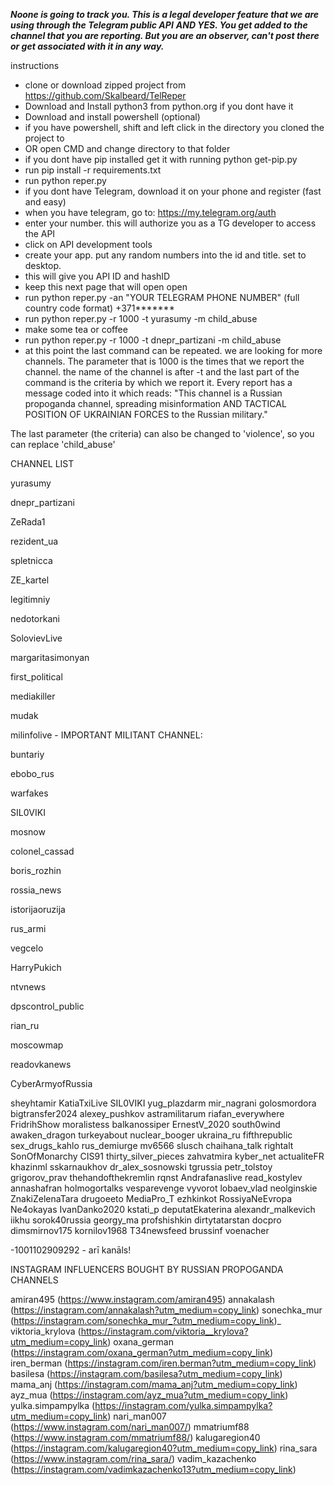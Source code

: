 ***Noone is going to track you. This is a legal developer feature that we are using through the Telegram public API***
***AND YES. You get added to the channel that you are reporting. But you are an observer, can't post there or get associated with it in any way.***

instructions

* clone or download zipped project from https://github.com/Skalbeard/TelReper
* Download and Install python3 from python.org if you dont have it
* Download and install powershell (optional)
* if you have powershell, shift and left click in the directory you cloned the project to
* OR open CMD and change directory to that folder
* if you dont have pip installed get it with running
python get-pip.py
* run    	pip install -r requirements.txt
* run   	python reper.py
* if you dont have Telegram, download it on your phone and register (fast and easy)
* when you have telegram, go to: https://my.telegram.org/auth
* enter your number. this will authorize you as a TG developer to access the API
* click on API development tools
* create your app. put any random numbers into the id and title. set to desktop.
* this will give you API ID and hashID
* keep this next page that will open open
* run  python reper.py -an "YOUR TELEGRAM PHONE NUMBER" (full country code format) +371*******
* run  python reper.py -r 1000 -t yurasumy -m child_abuse
* make some tea or coffee
* run python reper.py -r 1000 -t dnepr_partizani -m child_abuse
* at this point the last command can be repeated. we are looking for more channels. The parameter that is 1000 is the times that we report the channel. the name of the channel is after -t and the last part of the command is the criteria by which we report it.
Every report has a message coded into it which reads: "This channel is a Russian propoganda channel, spreading misinformation AND TACTICAL POSITION OF UKRAINIAN FORCES to the Russian military."

The last parameter (the criteria) can also be changed to 'violence', so you can replace 'child_abuse'

CHANNEL LIST

yurasumy

dnepr_partizani

ZeRada1

rezident_ua

spletnicca

ZE_kartel

legitimniy

nedotorkani

SolovievLive

margaritasimonyan

first_political

mediakiller

mudak

milinfolive      - IMPORTANT MILITANT CHANNEL:

buntariy

ebobo_rus

warfakes

SIL0VIKI

mosnow

colonel_cassad

boris_rozhin

rossia_news

istorijaoruzija

rus_armi

vegcelo

HarryPukich

ntvnews

dpscontrol_public

rian_ru

moscowmap

readovkanews

CyberArmyofRussia

sheyhtamir
KatiaTxiLive
SIL0VIKI
yug_plazdarm
mir_nagrani
golosmordora
bigtransfer2024
alexey_pushkov
astramilitarum
riafan_everywhere
FridrihShow
moralistess
balkanossiper
ErnestV_2020
south0wind
awaken_dragon
turkeyabout
nuclear_booger
ukraina_ru
fifthrepublic
sex_drugs_kahlo
rus_demiurge
mv6566
slusch
chaihana_talk
rightalt
SonOfMonarchy
CIS91
thirty_silver_pieces
zahvatmira
kyber_net
actualiteFR
khazinml
sskarnaukhov
dr_alex_sosnowski
tgrussia
petr_tolstoy
grigorov_prav
thehandofthekremlin
rqnst
Andrafanaslive
read_kostylev
annashafran
holmogortalks
vesparevenge
vyvorot
lobaev_vlad
neolginskie
ZnakiZelenaTara
drugoeeto
MediaPro_T
ezhkinkot
RossiyaNeEvropa
Ne4okayas
IvanDanko2020
kstati_p
deputatEkaterina
alexandr_malkevich
iikhu
sorok40russia
georgy_ma
profshishkin
dirtytatarstan
docpro
dimsmirnov175
kornilov1968
T34newsfeed
brussinf
voenacher

-1001102909292    - arī kanāls!






INSTAGRAM INFLUENCERS BOUGHT BY RUSSIAN PROPOGANDA CHANNELS


amiran495 (https://www.instagram.com/amiran495)
annakalash (https://instagram.com/annakalash?utm_medium=copy_link)
sonechka_mur (https://instagram.com/sonechka_mur_?utm_medium=copy_link)_
viktoria_krylova (https://instagram.com/viktoria__krylova?utm_medium=copy_link)
oxana_german (https://instagram.com/oxana_german?utm_medium=copy_link)
iren_berman (https://instagram.com/iren.berman?utm_medium=copy_link)
basilesa (https://instagram.com/basilesa?utm_medium=copy_link)
mama_anj (https://instagram.com/mama_anj?utm_medium=copy_link)
ayz_mua (https://instagram.com/ayz_mua?utm_medium=copy_link)
yulka.simpampylka (https://instagram.com/yulka.simpampylka?utm_medium=copy_link)
nari_man007 (https://www.instagram.com/nari_man007/)
mmatriumf88 (https://www.instagram.com/mmatriumf88/)
kalugaregion40 (https://instagram.com/kalugaregion40?utm_medium=copy_link)
rina_sara (https://www.instagram.com/rina_sara/)
vadim_kazachenko (https://instagram.com/vadimkazachenko13?utm_medium=copy_link)
